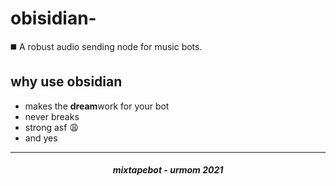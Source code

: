 # obisidian-
◼️ A robust audio sending node for music bots.

## why use obsidian

- makes the **dream**work for your bot
- never breaks
- strong asf :weary:
- and yes

---

<h5 align="center">mixtapebot - urmom 2021</h5>
